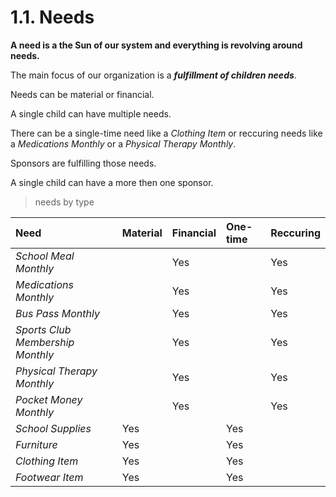 # 1.1. Needs

**A need is a the Sun of our system and everything is revolving around needs.**

The main focus of our organization is a _**fulfillment of children needs**_.

Needs can be material or financial.

A single child can have multiple needs.

There can be a single-time need like a _Clothing Item_ or reccuring needs like a _Medications Monthly_ or a _Physical Therapy Monthly_.

Sponsors are fulfilling those needs.

A single child can have a more then one sponsor.

> needs by type

| Need | Material | Financial | One-time | Reccuring |
| :--- | :--- | :--- | :--- | :--- |
| _School Meal Monthly_ |  | Yes |  | Yes |
| _Medications Monthly_ |  | Yes |  | Yes |
| _Bus Pass Monthly_ |  | Yes |  | Yes |
| _Sports Club Membership Monthly_ |  | Yes |  | Yes |
| _Physical Therapy Monthly_ |  | Yes |  | Yes |
| _Pocket Money Monthly_ |  | Yes |  | Yes |
| _School Supplies_ | Yes |  | Yes |  |
| _Furniture_ | Yes |  | Yes |  |
| _Clothing Item_ | Yes |  | Yes |  |
| _Footwear Item_ | Yes |  | Yes |  |

